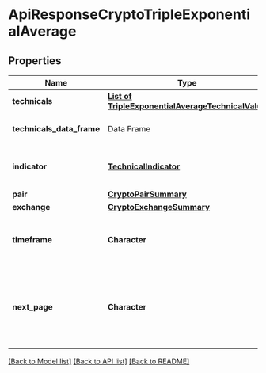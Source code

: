 # ApiResponseCryptoTripleExponentialAverage

[//]: # (CLASS:IntrinioSDK::ApiResponseCryptoTripleExponentialAverage)

[//]: # (KIND:object)

## Properties

[//]: # (START_DEFINITION)

Name | Type | Description
------------ | ------------- | -------------
**technicals** | [**List of TripleExponentialAverageTechnicalValue**](TripleExponentialAverageTechnicalValue.md) |  &nbsp;
**technicals_data_frame** | Data Frame | Data frame representation of technicals
**indicator** | [**TechnicalIndicator**](TechnicalIndicator.md) | The name and symbol of the technical indicator &nbsp;
**pair** | [**CryptoPairSummary**](CryptoPairSummary.md) |  &nbsp;
**exchange** | [**CryptoExchangeSummary**](CryptoExchangeSummary.md) |  &nbsp;
**timeframe** | **Character** | The time interval for the crypto currency prices &nbsp;
**next_page** | **Character** | The token required to request the next page of the data. If null, no further results are available. &nbsp;

[//]: # (END_DEFINITION)


[//]: # (CONTAINED_CLASS:IntrinioSDK::TripleExponentialAverageTechnicalValue)


[//]: # (CONTAINED_CLASS:IntrinioSDK::TechnicalIndicator)


[//]: # (CONTAINED_CLASS:IntrinioSDK::CryptoPairSummary)


[//]: # (CONTAINED_CLASS:IntrinioSDK::CryptoExchangeSummary)


[[Back to Model list]](../README.md#documentation-for-models) [[Back to API list]](../README.md#documentation-for-api-endpoints) [[Back to README]](../README.md)


